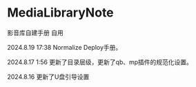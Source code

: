 # MediaLibraryNote
影音库自建手册 自用

2024.8.19 17:38 Normalize Deploy手册。

2024.8.17 1:56 更新了目录层级，更新了qb、mp插件的规范化设置。

2024.8.16 更新了U盘引导设置



